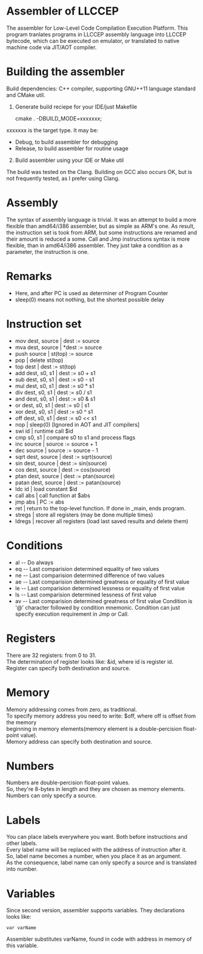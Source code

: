 # Assembler of LLCCEP

The assembler for Low-Level Code Compilation Execution Platform.
This program tranlates programs in LLCCEP assembly language into 
LLCCEP bytecode, which can be executed on emulator, or translated 
to native machine code via JIT/AOT compiler.

# Building the assembler

Build dependencies: C++ compiler, supporting GNU++11 language
standard and CMake util.

1) Generate build reciepe for your IDE/just Makefile

    cmake . -DBUILD_MODE=xxxxxxx;

xxxxxxx is the target type. It may be:
* Debug, to build assembler for debugging
* Release, to build assembler for routine usage
2) Build assembler using your IDE or Make util

The build was tested on the Clang. Building on GCC also occurs
OK, but is not frequently tested, as I prefer using Clang.

# Assembly

The syntax of assembly language is trivial. It was an attempt to build a
more flexible than amd64/i386 assembler, but as simple as ARM's one.
As result, the instruction set is took from ARM, but some
instructions are renamed and their amount is reduced a some.
Call and Jmp instructions syntax is more flexible, than in
amd64/i386 assembler. They just take a condition as a parameter, the
instruction is one.

# Remarks
* Here, and after PC is used as determiner of Program Counter
* sleep(0) means not nothing, but the shortest possible delay

# Instruction set
* mov dest, source          | dest := source
* mva dest, source          | \*dest := source
* push source               | st(top) := source
* pop                       | delete st(top)
* top dest                  | dest := st(top)
* add dest, s0, s1          | dest := s0 + s1
* sub dest, s0, s1          | dest := s0 - s1
* mul dest, s0, s1          | dest := s0 \* s1
* div dest, s0, s1          | dest := s0 / s1
* and dest, s0, s1          | dest := s0 & s1
* or  dest, s0, s1          | dest := s0 | s1
* xor dest, s0, s1          | dest := s0 ^ s1
* off dest, s0, s1          | dest := s0 << s1
* nop                       | sleep(0) \[Ignored in AOT and JIT compilers\]
* swi id                    | runtime call $id
* cmp s0, s1                | compare s0 to s1 and process flags
* inc source                | source := source + 1
* dec source                | source := source - 1
* sqrt dest, source         | dest := sqrt(source)
* sin dest, source          | dest := sin(source)
* cos dest, source          | dest := cos(source)
* ptan dest, source         | dest := ptan(source)
* patan dest, source        | dest := patan(source)
* ldc id                    | load constant $id
* call abs                  | call function at $abs
* jmp abs                   | PC := abs
* ret                       | return to the top-level function. If done in \_main, ends program.
* stregs                    | store all registers (may be done multiple times)
* ldregs                    | recover all registers (load last saved results and delete them)

# Conditions 
* al -- Do always
* eq -- Last comparision determined equality of two values
* ne -- Last comparision determined difference of two values
* ae -- Last comparision determined greatness or equality of first value
* le -- Last comparision determined lessness or equality of first value
* ls -- Last comparision determined lessness of first value
* av -- Last comparision determined greatness of first value
Condition is '\@' character followed by condition mnemonic.
Condition can just specify execution requirement in Jmp or Call.

# Registers
There are 32 registers: from 0 to 31.</br>
The determination of register looks like: &id, where id is register id.</br>
Register can specify both destination and source.

# Memory
Memory addressing comes from zero, as traditional.</br>
To specify memory address you need to write: $off, where off is offset from the memory</br>
beginning in memory elements(memory element is a double-percision float-point value).</br>
Memory address can specify both destination and source.

# Numbers
Numbers are double-percision float-point values.</br>
So, they're 8-bytes in length and they are chosen as memory elements.</br>
Numbers can only specify a source.

# Labels
You can place labels everywhere you want. Both before instructions and other labels.</br>
Every label name will be replaced with the address of instruction after it.</br>
So, label name becomes a number, when you place it as an argument.</br>
As the consequence, label name can only specify a source and is translated into number.

# Variables
Since second version, assembler supports variables. They declarations looks like:

    var varName

Assembler substitutes varName, found in code with address in memory of this variable.

